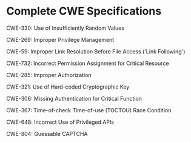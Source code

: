 

# Complete CWE Specifications

CWE-330: Use of Insufficiently Random Values

CWE-269: Improper Privilege Management

CWE-59: Improper Link Resolution Before File Access ('Link Following')

CWE-732: Incorrect Permission Assignment for Critical Resource

CWE-285: Improper Authorization

CWE-321: Use of Hard-coded Cryptographic Key

CWE-306: Missing Authentication for Critical Function

CWE-367: Time-of-check Time-of-use (TOCTOU) Race Condition

CWE-648: Incorrect Use of Privileged APIs

CWE-804: Guessable CAPTCHA